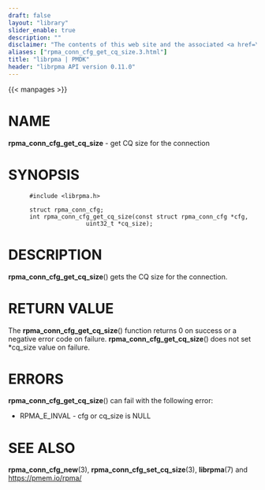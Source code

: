 ```yaml
---
draft: false
layout: "library"
slider_enable: true
description: ""
disclaimer: "The contents of this web site and the associated <a href=\"https://github.com/pmem\">GitHub repositories</a> are BSD-licensed open source."
aliases: ["rpma_conn_cfg_get_cq_size.3.html"]
title: "librpma | PMDK"
header: "librpma API version 0.11.0"
---
```

{{< manpages >}}

[comment]: <> (SPDX-License-Identifier: BSD-3-Clause)
[comment]: <> (Copyright 2020-2022, Intel Corporation)

NAME
====

**rpma\_conn\_cfg\_get\_cq\_size** - get CQ size for the connection

SYNOPSIS
========

          #include <librpma.h>

          struct rpma_conn_cfg;
          int rpma_conn_cfg_get_cq_size(const struct rpma_conn_cfg *cfg,
                          uint32_t *cq_size);

DESCRIPTION
===========

**rpma\_conn\_cfg\_get\_cq\_size**() gets the CQ size for the
connection.

RETURN VALUE
============

The **rpma\_conn\_cfg\_get\_cq\_size**() function returns 0 on success
or a negative error code on failure.
**rpma\_conn\_cfg\_get\_cq\_size**() does not set \*cq\_size value on
failure.

ERRORS
======

**rpma\_conn\_cfg\_get\_cq\_size**() can fail with the following error:

-   RPMA\_E\_INVAL - cfg or cq\_size is NULL

SEE ALSO
========

**rpma\_conn\_cfg\_new**(3), **rpma\_conn\_cfg\_set\_cq\_size**(3),
**librpma**(7) and https://pmem.io/rpma/
